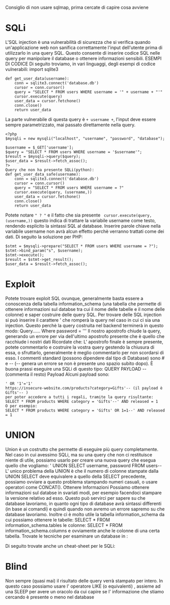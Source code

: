 Consiglio di non usare sqlmap, prima cercate di capire cosa avviene

# SQLi
L'SQL injection è una vulnerabilità di sicurezza che si verifica quando un'applicazione web non sanifica correttamente l'input dell'utente prima di utilizzarlo in una query SQL. Questo consente di inserire codice SQL nelle query per manipolare il database o ottenere informazioni sensibili.
ESEMPI DI CODICE 
Di seguito troviamo, in vari linguaggi, degli esempi di codice vulnerabili:
import sqlite3

```
def get_user_data(username):
    conn = sqlite3.connect('database.db')
    cursor = conn.cursor()
    query = "SELECT * FROM users WHERE username = '" + username + "'"
    cursor.execute(query)
    user_data = cursor.fetchone()
    conn.close()
    return user_data
```

La parte vulnerabile di questa query è ``` + username + ```, l'input deve essere sempre parametrizzato, mai passato direttamente nella query. 
```
<?php
$mysqli = new mysqli("localhost", "username", "password", "database");

$username = $_GET['username'];
$query = "SELECT * FROM users WHERE username = '$username'";
$result = $mysqli->query($query);
$user_data = $result->fetch_assoc();
?>
Query che non ha presente SQLi(python):
def get_user_data_safe(username):
    conn = sqlite3.connect('database.db')
    cursor = conn.cursor()
    query = "SELECT * FROM users WHERE username = ?"
    cursor.execute(query, (username,))
    user_data = cursor.fetchone()
    conn.close()
    return user_data
```

Potete notare ``` " ? " ``` e il fatto che sia presente ``` cursor.execute(query, (username,))``` questo indica di trattare la variabile username come testo, rendendo esplicito la sintassi SQL al database. Inserire parole chiave nella variabile username non avrà alcun effetto perchè verranno trattati come dei dati. Di seguito la soluzione per PHP: 
```
$stmt = $mysqli->prepare("SELECT * FROM users WHERE username = ?");
$stmt->bind_param("s", $username);
$stmt->execute();
$result = $stmt->get_result();
$user_data = $result->fetch_assoc();
```

# Exploit
 Potete trovare exploit SQL ovunque, generalmente basta essere a conoscenza della tabella information_schema (una tabella che permette di ottenere informazioni sul databse tra cui il nome delle tabelle e il nome delle colonne) e saper costruire delle query SQL. Per trovare delle SQL injection si può inserire il carattere ' che romperà la query nel caso in cui ci sia una injection. Questo perchè la query costruita nel backend terminerà in questo modo: 
Query...... Where password = ''' 
Il nostro apostrofo chiude la query, generando un errore per via dell'ultimo apostrofo presente che è quello che racchiude i nostri dati
Ricordate che: L' apostrofo finale è sempre presente, potete commentarlo e costruire la vostra query gestendo la chiusura di essa, o sfruttarlo, generalmente è meglio commentarlo per non scordarsi di esso. I commenti standard (possono dipendere dal tipo di Database) sono # e -- (-- genera un errore se non è presente uno spazio subito dopo). È buona prassi eseguire una SQLi di questo tipo: QUERY PAYLOAD -- (commenta il resto)
Payload Alcuni payload sono:
```
' OR '1'='1'
https://insecure-website.com/products?category=Gifts'-- (il payload è 
Gifts'-- ) 
per poter accedere a tutti i regali, tramite la query risultante: 
SELECT * FROM products WHERE category = 'Gifts'--' AND released = 1
O per esempio: 
SELECT * FROM products WHERE category = 'Gifts' OR 1=1--' AND released = 1
```
# UNION
Union è un costrutto che permette di eseguire più query completamente. Nel caso in cui avessimo SQLi, ma su una query che non ci restituisce niente di utile, possiamo usarlo per creare una nuova query che esegua quello che vogliamo: 
' UNION SELECT username, password FROM users--
L' unico problema della UNION è che il numero di colonne stampate dalla UNION SELECT deve equivalere a quello della SELECT precedente, possiamo ovviare a questo problema stampando numeri casuali, o usare operatori come CONCAT(). 
Ottenere Informazioni
Possiamo ottenere informazioni sul databse in svariati modi, per esempio facendoci stampare la versione relativo ad esso. Questo può servirci per sapere su che database lavoriamo, in quanto ogni tipo di database avrà sintassi differenti (in base ai comandi) e quindi quando non avremo un errore sapremo su che database lavoriamo. Inoltre ci è molto utile la tabella information_schema
da cui possiamo ottenere le tabelle: SELECT * FROM information_schema.tables
le colonne: SELECT * FROM information_schema.columns e ovviamente anche le colonne di una certa tabella. Trovate le tecniche per esaminare un database in : 

Di seguito trovate anche un cheat-sheet per le SQLi: 

# Blind
Non sempre (quasi mai) il risultato delle query verrà stampato per intero. In questo caso possiamo usare l' operatore LIKE (o equivalenti) , assieme ad una SLEEP per  avere un oracolo da cui capire se l' informazione che stiamo cercando è presente o meno nel database

